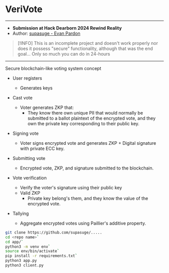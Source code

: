 # VeriVote

***

- **Submission at Hack Dearborn 2024 Rewind Reality**
- Author: [supasuge - Evan Pardon](https://github.com/supasuge)

> [!INFO]
> This is an incomplete project and doesn't work properly nor does it possess "secure" functionality, although that was the end goal... Only so much you can do in 24-hours
---

Secure blockchain-like voting system concept

- User registers
    - Generates keys

- Cast vote
    - Voter generates ZKP that:
        - They know there own unique PII that would normally be submitted to a ballot plaintext of the encrypted vote, and they own the private key corresponding to their public key. 
- Signing vote
    - Voter signs encrypted vote and generates ZKP + Digital signature with private ECC key.

- Submitting vote
    - Encrypted vote, ZKP, and signature submitted to the blockchain.


- Vote verification
    - Verify the voter's signature using their public key
    - Valid ZKP
        - Private key belong's them, and they know the value of the encrypted vote.

- Tallying
    - Aggregate encrypted votes using Paillier's additive property.


```bash
git clone https://github.com/supasuge/.....
cd <repo name>`
cd app/`
python3 -m venv env`
source env/bin/activate`
pip install -r requirements.txt`
python3 app.py 
python3 client.py
```
